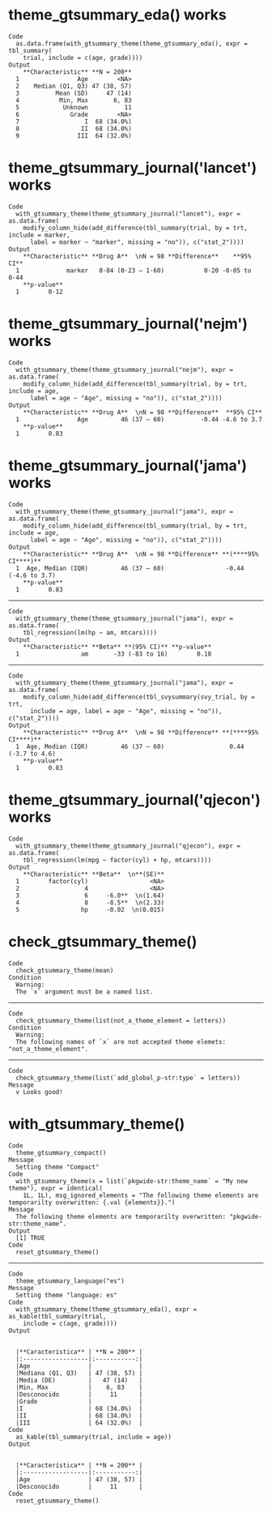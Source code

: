# theme_gtsummary_eda() works

    Code
      as.data.frame(with_gtsummary_theme(theme_gtsummary_eda(), expr = tbl_summary(
        trial, include = c(age, grade))))
    Output
        **Characteristic** **N = 200**
      1                Age        <NA>
      2    Median (Q1, Q3) 47 (38, 57)
      3          Mean (SD)     47 (14)
      4           Min, Max       6, 83
      5            Unknown          11
      6              Grade        <NA>
      7                  I  68 (34.0%)
      8                 II  68 (34.0%)
      9                III  64 (32.0%)

# theme_gtsummary_journal('lancet') works

    Code
      with_gtsummary_theme(theme_gtsummary_journal("lancet"), expr = as.data.frame(
        modify_column_hide(add_difference(tbl_summary(trial, by = trt, include = marker,
          label = marker ~ "marker", missing = "no")), c("stat_2"))))
    Output
        **Characteristic** **Drug A**  \nN = 98 **Difference**    **95% CI**
      1             marker   0·84 (0·23 – 1·60)           0·20 -0·05 to 0·44
        **p-value**
      1        0·12

# theme_gtsummary_journal('nejm') works

    Code
      with_gtsummary_theme(theme_gtsummary_journal("nejm"), expr = as.data.frame(
        modify_column_hide(add_difference(tbl_summary(trial, by = trt, include = age,
          label = age ~ "Age", missing = "no")), c("stat_2"))))
    Output
        **Characteristic** **Drug A**  \nN = 98 **Difference**  **95% CI**
      1                Age         46 (37 – 60)          -0.44 -4.6 to 3.7
        **p-value**
      1        0.83

# theme_gtsummary_journal('jama') works

    Code
      with_gtsummary_theme(theme_gtsummary_journal("jama"), expr = as.data.frame(
        modify_column_hide(add_difference(tbl_summary(trial, by = trt, include = age,
          label = age ~ "Age", missing = "no")), c("stat_2"))))
    Output
        **Characteristic** **Drug A**  \nN = 98 **Difference** **(****95% CI****)**
      1  Age, Median (IQR)         46 (37 – 60)                 -0.44 (-4.6 to 3.7)
        **p-value**
      1        0.83

---

    Code
      with_gtsummary_theme(theme_gtsummary_journal("jama"), expr = as.data.frame(
        tbl_regression(lm(hp ~ am, mtcars))))
    Output
        **Characteristic** **Beta** **(95% CI)** **p-value**
      1                 am       -33 (-83 to 16)        0.18

---

    Code
      with_gtsummary_theme(theme_gtsummary_journal("jama"), expr = as.data.frame(
        modify_column_hide(add_difference(tbl_svysummary(svy_trial, by = trt,
          include = age, label = age ~ "Age", missing = "no")), c("stat_2"))))
    Output
        **Characteristic** **Drug A**  \nN = 98 **Difference** **(****95% CI****)**
      1  Age, Median (IQR)         46 (37 – 60)                  0.44 (-3.7 to 4.6)
        **p-value**
      1        0.83

# theme_gtsummary_journal('qjecon') works

    Code
      with_gtsummary_theme(theme_gtsummary_journal("qjecon"), expr = as.data.frame(
        tbl_regression(lm(mpg ~ factor(cyl) + hp, mtcars))))
    Output
        **Characteristic** **Beta**  \n**(SE)**
      1        factor(cyl)                 <NA>
      2                  4                 <NA>
      3                  6     -6.0**  \n(1.64)
      4                  8     -8.5**  \n(2.33)
      5                 hp     -0.02  \n(0.015)

# check_gtsummary_theme()

    Code
      check_gtsummary_theme(mean)
    Condition
      Warning:
      The `x` argument must be a named list.

---

    Code
      check_gtsummary_theme(list(not_a_theme_element = letters))
    Condition
      Warning:
      The following names of `x` are not accepted theme elemets: "not_a_theme_element".

---

    Code
      check_gtsummary_theme(list(`add_global_p-str:type` = letters))
    Message
      v Looks good!

# with_gtsummary_theme()

    Code
      theme_gtsummary_compact()
    Message
      Setting theme "Compact"
    Code
      with_gtsummary_theme(x = list(`pkgwide-str:theme_name` = "My new theme"), expr = identical(
        1L, 1L), msg_ignored_elements = "The following theme elements are temporarilty overwritten: {.val {elements}}.")
    Message
      The following theme elements are temporarilty overwritten: "pkgwide-str:theme_name".
    Output
      [1] TRUE
    Code
      reset_gtsummary_theme()

---

    Code
      theme_gtsummary_language("es")
    Message
      Setting theme "language: es"
    Code
      with_gtsummary_theme(theme_gtsummary_eda(), expr = as_kable(tbl_summary(trial,
        include = c(age, grade))))
    Output
      
      
      |**Característica** | **N = 200** |
      |:------------------|:-----------:|
      |Age                |             |
      |Mediana (Q1, Q3)   | 47 (38, 57) |
      |Media (DE)         |   47 (14)   |
      |Min, Max           |    6, 83    |
      |Desconocido        |     11      |
      |Grade              |             |
      |I                  | 68 (34.0%)  |
      |II                 | 68 (34.0%)  |
      |III                | 64 (32.0%)  |
    Code
      as_kable(tbl_summary(trial, include = age))
    Output
      
      
      |**Característica** | **N = 200** |
      |:------------------|:-----------:|
      |Age                | 47 (38, 57) |
      |Desconocido        |     11      |
    Code
      reset_gtsummary_theme()

